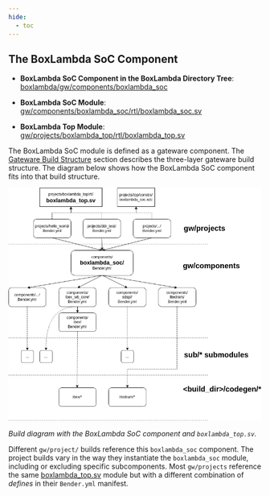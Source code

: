 ```yaml
---
hide:
  - toc
---
```


## The BoxLambda SoC Component

- **BoxLambda SoC Component in the BoxLambda Directory Tree**:
    [boxlambda/gw/components/boxlambda_soc](https://github.com/epsilon537/boxlambda/tree/master/gw/components/boxlambda_soc)

- **BoxLambda SoC Module**:
    [gw/components/boxlambda_soc/rtl/boxlambda_soc.sv](https://github.com/epsilon537/boxlambda/blob/master/gw/components/boxlambda_soc/rtl/boxlambda_soc.sv)

- **BoxLambda Top Module**:
    [gw/projects/boxlambda_top/rtl/boxlambda_top.sv](https://github.com/epsilon537/boxlambda/blob/master/gw/projects/boxlambda_top/rtl/boxlambda_top.sv)

The BoxLambda SoC module is defined as a gateware component. The [Gateware Build Structure](build_sys_gw_build_struct.md#the-gateware-build-structure) section describes the three-layer gateware build structure. The diagram below shows how the BoxLambda SoC component fits into that build structure.

![BoxLambda SoC Component Build Diagram](assets/BoxLambda_SoC_Component_Build_Diagram.png)

*Build diagram with the BoxLambda SoC component and `boxlambda_top.sv`.*

Different `gw/project/` builds reference this `boxlambda_soc` component. The project builds vary in the way they instantiate the `boxlambda_soc` module, including or excluding specific subcomponents. Most `gw/projects` reference the same [boxlambda_top.sv](https://github.com/epsilon537/boxlambda/blob/master/gw/projects/boxlambda_top/rtl/boxlambda_top.sv) module but with a different combination of *defines* in their `Bender.yml` manifest.

